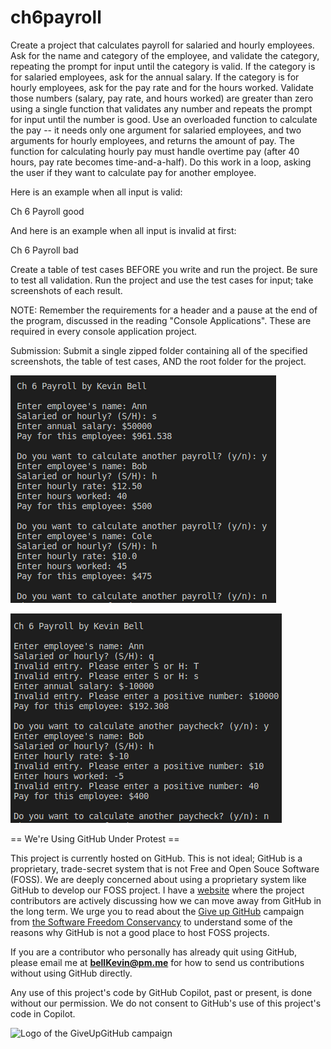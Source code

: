 # ch6payroll
Create a project that calculates payroll for salaried and hourly employees. Ask for the name and category of the employee, and validate the category, repeating the prompt for input until the category is valid. If the category is for salaried employees, ask for the annual salary. If the category is for hourly employees, ask for the pay rate and for the hours worked. Validate those numbers (salary, pay rate, and hours worked) are greater than zero using a single function that validates any number and repeats the prompt for input until the number is good. Use an overloaded function to calculate the pay -- it needs only one argument for salaried employees, and two arguments for hourly employees, and returns the amount of pay. The function for calculating hourly pay must handle overtime pay (after 40 hours, pay rate becomes time-and-a-half). Do this work in a loop, asking the user if they want to calculate pay for another employee.

Here is an example when all input is valid:

Ch 6 Payroll good

And here is an example when all input is invalid at first:

Ch 6 Payroll bad

Create a table of test cases BEFORE you write and run the project. Be sure to test all validation. Run the project and use the test cases for input; take screenshots of each result.

 

NOTE: Remember the requirements for a header and a pause at the end of the program, discussed in the reading "Console Applications". These are required in every console application project.

Submission: Submit a single zipped folder containing all of the specified screenshots, the table of test cases, AND the root folder for the project.

![1](https://github.com/bell-kevin/ch6payroll/blob/main/Screenshot%20from%202022-10-07%2016-44-27.png)

![2](https://github.com/bell-kevin/ch6payroll/blob/main/Screenshot%20from%202022-10-08%2009-15-31.png)

== We're Using GitHub Under Protest ==

This project is currently hosted on GitHub.  This is not ideal; GitHub is a
proprietary, trade-secret system that is not Free and Open Souce Software
(FOSS).  We are deeply concerned about using a proprietary system like GitHub
to develop our FOSS project. I have a [website](https://bellKevin.me) where the
project contributors are actively discussing how we can move away from GitHub
in the long term.  We urge you to read about the [Give up GitHub](https://GiveUpGitHub.org) campaign 
from [the Software Freedom Conservancy](https://sfconservancy.org) to understand some of the reasons why GitHub is not 
a good place to host FOSS projects.

If you are a contributor who personally has already quit using GitHub, please
email me at **bellKevin@pm.me** for how to send us contributions without
using GitHub directly.

Any use of this project's code by GitHub Copilot, past or present, is done
without our permission.  We do not consent to GitHub's use of this project's
code in Copilot.

![Logo of the GiveUpGitHub campaign](https://sfconservancy.org/img/GiveUpGitHub.png)
